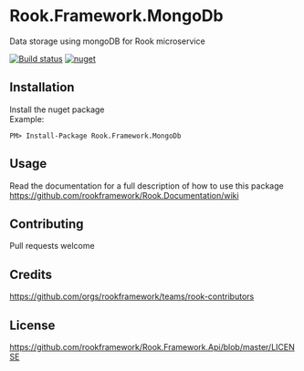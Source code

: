 # Rook.Framework.MongoDb
Data storage using mongoDB for Rook microservice

[![Build status](https://travis-ci.org/rookframework/Rook.Framework.MongoDb.svg?branch=master)](https://travis-ci.org/rookframework/Rook.Framework.MongoDb)
[![nuget](https://img.shields.io/nuget/v/Rook.Framework.MongoDb.svg)](https://www.nuget.org/packages/Rook.Framework.MongoDb/)

## Installation
Install the nuget package<br/>
Example:<br/>

`PM> Install-Package Rook.Framework.MongoDb`

## Usage
Read the documentation for a full description of how to use this package
https://github.com/rookframework/Rook.Documentation/wiki

## Contributing
Pull requests welcome

## Credits
https://github.com/orgs/rookframework/teams/rook-contributors

## License
https://github.com/rookframework/Rook.Framework.Api/blob/master/LICENSE

